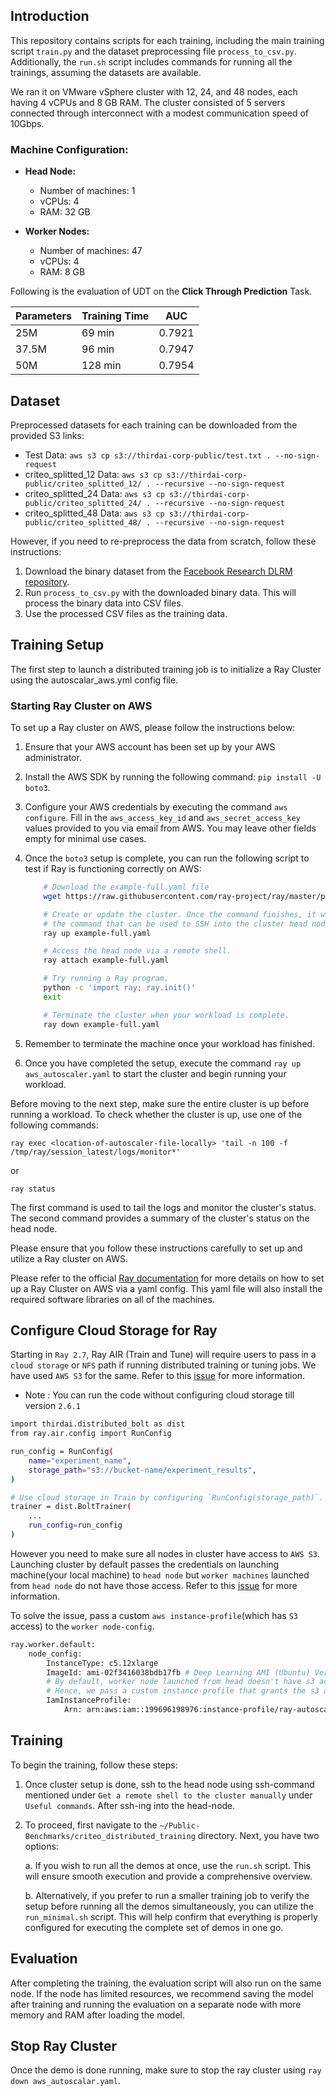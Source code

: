 ## Introduction

This repository contains scripts for each training, including the main training script `train.py` and the dataset preprocessing file `process_to_csv.py`. Additionally, the `run.sh` script includes commands for running all the trainings, assuming the datasets are available.

We ran it on VMware vSphere cluster with 12, 24, and 48 nodes, each having 4 vCPUs and 8 GB RAM. The cluster consisted of 5 servers connected through interconnect with a modest communication speed of 10Gbps.

### Machine Configuration:

- **Head Node:**
  - Number of machines: 1
  - vCPUs: 4
  - RAM: 32 GB

- **Worker Nodes:**
  - Number of machines: 47
  - vCPUs: 4
  - RAM: 8 GB

Following is the evaluation of UDT on the **Click Through Prediction** Task.

| Parameters | Training Time | AUC    |
| ---------- | ------------- | ------ |
| 25M        | 69 min        | 0.7921 |
| 37.5M      | 96 min        | 0.7947 |
| 50M        | 128 min       | 0.7954 |

## Dataset

Preprocessed datasets for each training can be downloaded from the provided S3 links:
- Test Data: `aws s3 cp s3://thirdai-corp-public/test.txt . --no-sign-request`
- criteo_splitted_12 Data: `aws s3 cp s3://thirdai-corp-public/criteo_splitted_12/ . --recursive --no-sign-request`
- criteo_splitted_24 Data: `aws s3 cp s3://thirdai-corp-public/criteo_splitted_24/ . --recursive --no-sign-request`
- criteo_splitted_48 Data: `aws s3 cp s3://thirdai-corp-public/criteo_splitted_48/ . --recursive --no-sign-request`

However, if you need to re-preprocess the data from scratch, follow these instructions:

1. Download the binary dataset from the [Facebook Research DLRM repository](https://github.com/facebookresearch/dlrm/blob/main/data_loader_terabyte.py).
2. Run `process_to_csv.py` with the downloaded binary data. This will process the binary data into CSV files.
3. Use the processed CSV files as the training data.

## Training Setup

The first step to launch a distributed training job is to initialize a Ray Cluster using the autoscalar_aws.yml config file. 
### Starting Ray Cluster on AWS

To set up a Ray cluster on AWS, please follow the instructions below:

1. Ensure that your AWS account has been set up by your AWS administrator.
2. Install the AWS SDK by running the following command: `pip install -U boto3`.
3. Configure your AWS credentials by executing the command `aws configure`. Fill in the `aws_access_key_id` and `aws_secret_access_key` values provided to you via email from AWS. You may leave other fields empty for minimal use cases.
4. Once the `boto3` setup is complete, you can run the following script to test if Ray is functioning correctly on AWS:

    ```bash
        # Download the example-full.yaml file
        wget https://raw.githubusercontent.com/ray-project/ray/master/python/ray/autoscaler/aws/example-full.yaml

        # Create or update the cluster. Once the command finishes, it will display
        # the command that can be used to SSH into the cluster head node.
        ray up example-full.yaml

        # Access the head node via a remote shell.
        ray attach example-full.yaml

        # Try running a Ray program.
        python -c 'import ray; ray.init()'
        exit

        # Terminate the cluster when your workload is complete.
        ray down example-full.yaml
    ```

5. Remember to terminate the machine once your workload has finished. 
6. Once you have completed the setup, execute the command `ray up aws_autoscaler.yaml` to start the cluster and begin running your workload.

Before moving to the next step, make sure the entire cluster is up before running a workload. To check whether the cluster is up, use one of the following commands:

```
ray exec <location-of-autoscaler-file-locally> 'tail -n 100 -f /tmp/ray/session_latest/logs/monitor*'
```

or

```
ray status
```

The first command is used to tail the logs and monitor the cluster's status. The second command provides a summary of the cluster's status on the head node.

Please ensure that you follow these instructions carefully to set up and utilize a Ray cluster on AWS.

Please refer to the official [Ray documentation](https://docs.ray.io/en/latest/cluster/vms/user-guides/launching-clusters/aws.html) for more details on how to set up a Ray Cluster on AWS via a yaml config. This yaml file will also install the required software libraries on all of the machines.


## Configure Cloud Storage for Ray

Starting in `Ray 2.7`, Ray AIR (Train and Tune) will require users to pass in a `cloud storage` or `NFS` path if running distributed training or tuning jobs. We have used `AWS S3` for the same. Refer to this [issue](https://github.com/ray-project/ray/issues/37177) for more information.
- Note : You can run the code without configuring cloud storage till version `2.6.1` 

```bash
import thirdai.distributed_bolt as dist
from ray.air.config import RunConfig

run_config = RunConfig(
    name="experiment_name",
    storage_path="s3://bucket-name/experiment_results",
)

# Use cloud storage in Train by configuring `RunConfig(storage_path)`.
trainer = dist.BoltTrainer(
    ...
    run_config=run_config
)
```

However you need to make sure all nodes in cluster have access to `AWS S3`. Launching cluster by default passes the credentials on launching machine(your local machine) to `head node` but `worker machines` launched from `head node` do not have those access. Refer to this [issue](https://github.com/ray-project/ray/issues/18186) for more information.

To solve the issue, pass a custom `aws instance-profile`(which has `S3` access) to the `worker node-config`.
```bash
ray.worker.default:
    node_config:
        InstanceType: c5.12xlarge
        ImageId: ami-02f3416038bdb17fb # Deep Learning AMI (Ubuntu) Version 30
        # By default, worker node launched from head doesn't have s3 access. 
        # Hence, we pass a custom instance-profile that grants the s3 access.
        IamInstanceProfile:
            Arn: arn:aws:iam::199696198976:instance-profile/ray-autoscaler-v1
```

## Training

To begin the training, follow these steps:

1. Once cluster setup is done, ssh to the head node using ssh-command mentioned under `Get a remote shell to the cluster manually` under `Useful commands`. After ssh-ing into the head-node. 
2. To proceed, first navigate to the `~/Public-Benchmarks/criteo_distributed_training` directory. Next, you have two options: 

    a. If you wish to run all the demos at once, use the `run.sh` script. This will ensure smooth execution and provide a comprehensive overview.

    b. Alternatively, if you prefer to run a smaller training job to verify the setup before running all the demos simultaneously, you can utilize the `run_minimal.sh` script. This will help confirm that everything is properly configured for executing the complete set of demos in one go.


## Evaluation
After completing the training, the evaluation script will also run on the same node. If the node has limited resources, we recommend saving the model after training and running the evaluation on a separate node with more memory and RAM after loading the model.

## Stop Ray Cluster
Once the demo is done running, make sure to stop the ray cluster using `ray down aws_autoscalar.yaml`. 